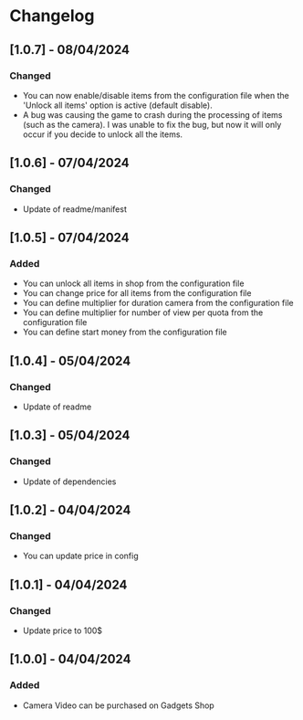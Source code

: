 # Changelog

## [1.0.7] - 08/04/2024

### Changed
- You can now enable/disable items from the configuration file when the 'Unlock all items' option is active (default disable).
- A bug was causing the game to crash during the processing of items (such as the camera). I was unable to fix the bug, but now it will only occur if you decide to unlock all the items.

## [1.0.6] - 07/04/2024

### Changed
- Update of readme/manifest

## [1.0.5] - 07/04/2024

### Added
- You can unlock all items in shop from the configuration file
- You can change price for all items from the configuration file
- You can define multiplier for duration camera from the configuration file
- You can define multiplier for number of view per quota from the configuration file
- You can define start money from the configuration file

## [1.0.4] - 05/04/2024

### Changed
- Update of readme

## [1.0.3] - 05/04/2024

### Changed
- Update of dependencies

## [1.0.2] - 04/04/2024

### Changed
- You can update price in config

## [1.0.1] - 04/04/2024

### Changed
- Update price to 100$

## [1.0.0] - 04/04/2024

### Added
- Camera Video can be purchased on Gadgets Shop
